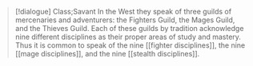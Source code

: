 >[!dialogue] Class;Savant
In the West they speak of three guilds of mercenaries and adventurers: the Fighters Guild, the Mages Guild, and the Thieves Guild. Each of these guilds by tradition acknowledge nine different disciplines as their proper areas of study and mastery. Thus it is common to speak of the nine [[fighter disciplines]], the nine [[mage disciplines]], and the nine [[stealth disciplines]].